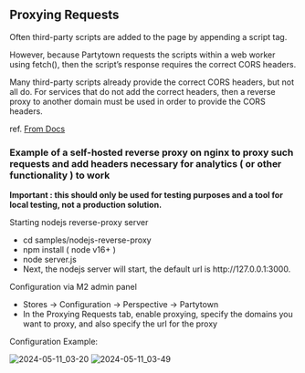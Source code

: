 <h2>Proxying Requests</h2>

Often third-party scripts are added to the page by appending a script tag.

However, because Partytown requests the scripts within a web worker using fetch(), then the script’s response requires the correct CORS headers.

Many third-party scripts already provide the correct CORS headers, but not all do. For services that do not add the correct headers, then a reverse proxy to another domain must be used in order to provide the CORS headers.

ref. <a href="https://partytown.builder.io/proxying-requests">From Docs</a>

<h3>Example of a self-hosted reverse proxy on nginx to proxy such requests and add headers necessary for analytics ( or other functionality ) to work</h3>
<p><strong>Important : this should only be used for testing purposes and a tool for local testing, not a production solution.</strong></p>

<p>Starting nodejs reverse-proxy server</p>
<ul>
  <li>cd samples/nodejs-reverse-proxy</li>
  <li>npm install ( node v16+ )</li>
  <li>node server.js</li>
  <li>Next, the nodejs server will start, the default url is http://127.0.0.1:3000.</li>
</ul>

<p>Configuration via M2 admin panel</p>
<ul>
  <li>Stores -> Configuration -> Perspective -> Partytown </li>
  <li>In the Proxying Requests tab, enable proxying, specify the domains you want to proxy, and also specify the url for the proxy</li>
</ul>
<p>
  Configuration Example:
</p>

![2024-05-11_03-20](https://github.com/rostilos/perspective-partytown/assets/85498741/377df98b-e626-4f0f-ad53-5c3dc047ad26)
![2024-05-11_03-49](https://github.com/rostilos/perspective-partytown/assets/85498741/c053f9ff-4ac7-47d4-b780-4d19bfd18c92)


